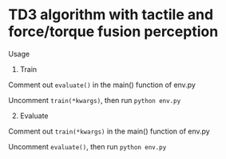 # TD3 algorithm with tactile and force/torque fusion perception

Usage
1. Train
   
Comment out `evaluate()` in the main() function of env.py

Uncomment `train(*kwargs)`, then run 
`python env.py` 

2. Evaluate

Comment out `train(*kwargs)` in the main() function of env.py

Uncomment `evaluate()`, then run
`python env.py` 
